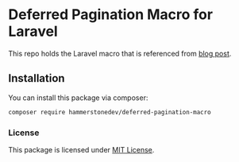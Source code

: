# Deferred Pagination Macro for Laravel

This repo holds the Laravel macro that is referenced
from [blog post](https://aaronfrancis.com/2022/efficient-pagination-using-deferred-joins).

## Installation

You can install this package via composer:

```bash
composer require hammerstonedev/deferred-pagination-macro
```

### License

This package is licensed under [MIT License](https://opensource.org/licenses/MIT).